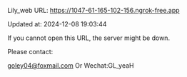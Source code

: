 Lily_web URL: https://1047-61-165-102-156.ngrok-free.app

Updated at: 2024-12-08 19:03:44

If you cannot open this URL, the server might be down.

Please contact: 

goley04@foxmail.com Or Wechat:GL_yeaH